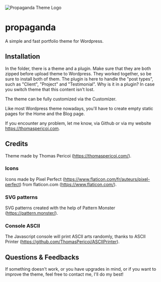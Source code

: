 ![Propaganda Theme Logo](https://github.com/ThomasPericoi/LorraineIpsum/blob/master/propaganda.svg?raw=true)

# propaganda

A simple and fast portfolio theme for Wordpress.

## Installation

In the folder, there is a theme and a plugin. Make sure that they are both zipped before upload theme to Wordpress.
They worked together, so be sure to install both of them. The plugin is here to handle the "post types", such as "Client", "Project" and "Testimonial". Why is it in a plugin? In case  you switch theme that this content isn't lost.

The theme can be fully customized via the Customizer.

Like most Wordpress theme nowadays, you'll have to create empty static pages for the Home and the Blog page.

If you encounter any problem, let me know, via Github or via my website <https://thomaspericoi.com>.

## Credits

Theme made by Thomas Pericoi (<https://thomaspericoi.com/>).

### Icons

Icons made by Pixel Perfect (<https://www.flaticon.com/fr/auteurs/pixel-perfect>) from flaticon.com (<https://www.flaticon.com/>).

### SVG patterns

SVG patterns created with the help of Pattern Monster (<https://pattern.monster/>).

### Console ASCII

The Javascript console will print ASCII arts randomly, thanks to ASCII Printer (<https://github.com/ThomasPericoi/ASCIIPrinter>).

## Questions & Feedbacks

If something doesn't work, or you have upgrades in mind, or if you want to improve the theme, feel free to contact me, I'll do my best!